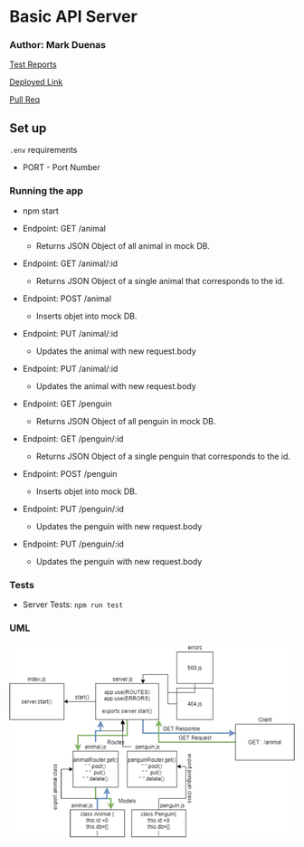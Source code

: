# Basic API Server

### Author: Mark Duenas

[Test Reports](https://github.com/MarkDuenas/basic-api-server/actions)

[Deployed Link](https://basic-api-server-md.herokuapp.com/)

[Pull Req](https://github.com/MarkDuenas/basic-express-server/pull/3)


## Set up

`.env` requirements

  - PORT - Port Number

  ### Running the app
   - npm start
    
   - Endpoint: GET /animal
     - Returns JSON Object of all animal in mock DB.

   - Endpoint: GET /animal/:id
     - Returns JSON Object of a single animal that corresponds to the id.

   - Endpoint: POST /animal
     - Inserts objet into mock DB.

   - Endpoint: PUT /animal/:id
     - Updates the animal with new request.body
     
   - Endpoint: PUT /animal/:id
     - Updates the animal with new request.body

   - Endpoint: GET /penguin
     - Returns JSON Object of all penguin in mock DB.

   - Endpoint: GET /penguin/:id
     - Returns JSON Object of a single penguin that corresponds to the id.

   - Endpoint: POST /penguin
     - Inserts objet into mock DB.

   - Endpoint: PUT /penguin/:id
     - Updates the penguin with new request.body

   - Endpoint: PUT /penguin/:id
     - Updates the penguin with new request.body
    
        
  ### Tests
   - Server Tests: 
    `npm run test`
  
  ### UML

![UML](./lab03.png)

